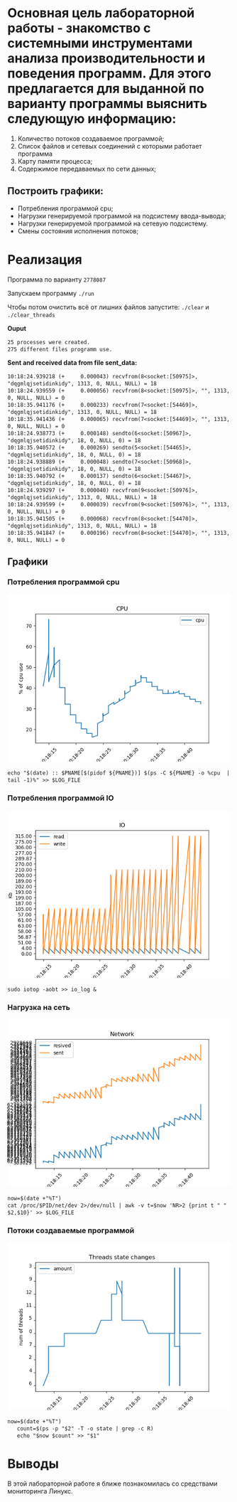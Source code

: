 # Oсновная цель лабораторной работы - знакомство с системными инструментами анализа производительности и поведения программ. Для этого предлагается для выданной по варианту программы выяснить следующую информацию:

1. Количество потоков создаваемое программой;
2. Список файлов и сетевых соединений с которыми работает программа
3. Карту памяти процесса;
4. Содержимое передаваемых по сети данных;

## Построить графики:
* Потребления программой cpu;
* Нагрузки генерируемой программой на подсистему ввода-вывода;
* Нагрузки генерируемой программой на сетевую подсистему.
* Смены состояния исполнения потоков;

# Реализация

Программа по варианту ```2778087```

Запускаем программу ```./run```

Чтобы потом очистить всё от лишних файлов запустите: ```./clear``` и ```./clear_threads```

**Ouput**
```
25 processes were created.
275 different files programm use.
```

**Sent and received data from file sent_data:**
```
10:18:24.939218 (+     0.000043) recvfrom(8<socket:[50975]>, "dqgmlqjsetidinkidy", 1313, 0, NULL, NULL) = 18
10:18:24.939559 (+     0.000056) recvfrom(8<socket:[50975]>, "", 1313, 0, NULL, NULL) = 0
10:18:35.941176 (+     0.000233) recvfrom(7<socket:[54469]>, "dqgmlqjsetidinkidy", 1313, 0, NULL, NULL) = 18
10:18:35.941436 (+     0.000065) recvfrom(7<socket:[54469]>, "", 1313, 0, NULL, NULL) = 0
10:18:24.938773 (+     0.000148) sendto(6<socket:[50967]>, "dqgmlqjsetidinkidy", 18, 0, NULL, 0) = 18
10:18:35.940572 (+     0.000269) sendto(5<socket:[54465]>, "dqgmlqjsetidinkidy", 18, 0, NULL, 0) = 18
10:18:24.938889 (+     0.000048) sendto(7<socket:[50968]>, "dqgmlqjsetidinkidy", 18, 0, NULL, 0) = 18
10:18:35.940792 (+     0.000137) sendto(6<socket:[54467]>, "dqgmlqjsetidinkidy", 18, 0, NULL, 0) = 18
10:18:24.939297 (+     0.000040) recvfrom(9<socket:[50976]>, "dqgmlqjsetidinkidy", 1313, 0, NULL, NULL) = 18
10:18:24.939599 (+     0.000039) recvfrom(9<socket:[50976]>, "", 1313, 0, NULL, NULL) = 0
10:18:35.941505 (+     0.000068) recvfrom(8<socket:[54470]>, "dqgmlqjsetidinkidy", 1313, 0, NULL, NULL) = 18
10:18:35.941847 (+     0.000196) recvfrom(8<socket:[54470]>, "", 1313, 0, NULL, NULL) = 0
```

## Графики

### Потребления программой cpu
![cpu](./pictures/cpu.png)
```
echo "$(date) :: $PNAME[$(pidof ${PNAME})] $(ps -C ${PNAME} -o %cpu  | tail -1)%" >> $LOG_FILE
```

### Потребления программой IO
![cpu](./pictures/io.png)

```
sudo iotop -aobt >> io_log &
```

### Нагрузка на сеть
![cpu](./pictures/net.png)

```
now=$(date +"%T")
cat /proc/$PID/net/dev 2>/dev/null | awk -v t=$now 'NR>2 {print t " " $2,$10}' >> $LOG_FILE
```

### Потоки создаваемые программой
![cpu](./pictures/threads.png)

```
now=$(date +"%T")
   count=$(ps -p "$2" -T -o state | grep -c R)
   echo "$now $count" >> "$1"
```

# Выводы
В этой лабораторной работе я ближе познакомилась со средствами мониторинга Линукс. 
